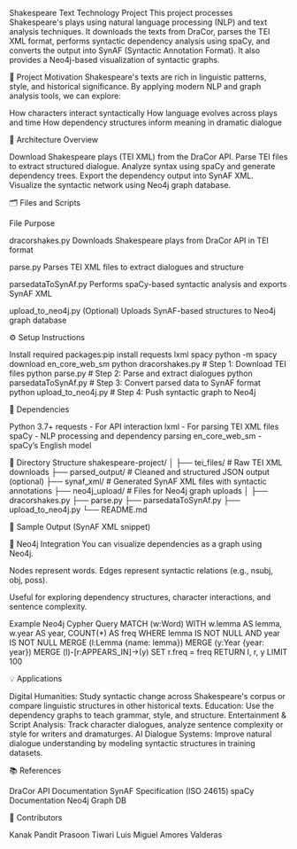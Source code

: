 Shakespeare Text Technology Project
This project processes Shakespeare's plays using natural language processing (NLP) and text analysis techniques. It downloads the texts from DraCor, parses the TEI XML format, performs syntactic dependency analysis using spaCy, and converts the output into SynAF (Syntactic Annotation Format). It also provides a Neo4j-based visualization of syntactic graphs.

📌 Project Motivation
Shakespeare's texts are rich in linguistic patterns, style, and historical significance. By applying modern NLP and graph analysis tools, we can explore:

How characters interact syntactically
How language evolves across plays and time
How dependency structures inform meaning in dramatic dialogue


🔧 Architecture Overview

Download Shakespeare plays (TEI XML) from the DraCor API.
Parse TEI files to extract structured dialogue.
Analyze syntax using spaCy and generate dependency trees.
Export the dependency output into SynAF XML.
Visualize the syntactic network using Neo4j graph database.


🗂️ Files and Scripts



File
Purpose



dracorshakes.py
Downloads Shakespeare plays from DraCor API in TEI format


parse.py
Parses TEI XML files to extract dialogues and structure


parsedataToSynAf.py
Performs spaCy-based syntactic analysis and exports SynAF XML


upload_to_neo4j.py
(Optional) Uploads SynAF-based structures to Neo4j graph database



⚙️ Setup Instructions

Install required packages:pip install requests lxml spacy
python -m spacy download en_core_web_sm
python dracorshakes.py         # Step 1: Download TEI files
python parse.py                # Step 2: Parse and extract dialogues
python parsedataToSynAf.py     # Step 3: Convert parsed data to SynAF format
python upload_to_neo4j.py      # Step 4: Push syntactic graph to Neo4j




🧠 Dependencies

Python 3.7+
requests - For API interaction
lxml - For parsing TEI XML files
spaCy - NLP processing and dependency parsing
en_core_web_sm - spaCy’s English model


📂 Directory Structure
shakespeare-project/
│
├── tei_files/           # Raw TEI XML downloads
├── parsed_output/       # Cleaned and structured JSON output (optional)
├── synaf_xml/           # Generated SynAF XML files with syntactic annotations
├── neo4j_upload/        # Files for Neo4j graph uploads
│
├── dracorshakes.py
├── parse.py
├── parsedataToSynAf.py
├── upload_to_neo4j.py
└── README.md


🔎 Sample Output (SynAF XML snippet)
<synaf>
  <node id="1" word="king" lemma="king" pos="NOUN"/>
  <node id="2" word="becoming" lemma="become" pos="VERB"/>
  <dep from="2" to="1" type="npadvmod"/>
</synaf>


🧠 Neo4j Integration
You can visualize dependencies as a graph using Neo4j.

Nodes represent words.
Edges represent syntactic relations (e.g., nsubj, obj, poss).

Useful for exploring dependency structures, character interactions, and sentence complexity.

Example Neo4j Cypher Query
MATCH (w:Word)
WITH w.lemma AS lemma, w.year AS year, COUNT(*) AS freq
WHERE lemma IS NOT NULL AND year IS NOT NULL
MERGE (l:Lemma {name: lemma})
MERGE (y:Year {year: year})
MERGE (l)-[r:APPEARS_IN]->(y)
SET r.freq = freq
RETURN l, r, y
LIMIT 100


💡 Applications

Digital Humanities: Study syntactic change across Shakespeare's corpus or compare linguistic structures in other historical texts.
Education: Use the dependency graphs to teach grammar, style, and structure.
Entertainment & Script Analysis: Track character dialogues, analyze sentence complexity or style for writers and dramaturges.
AI Dialogue Systems: Improve natural dialogue understanding by modeling syntactic structures in training datasets.


📚 References

DraCor API Documentation
SynAF Specification (ISO 24615)
spaCy Documentation
Neo4j Graph DB


👥 Contributors

Kanak Pandit
Prasoon Tiwari
Luis Miguel Amores Valderas
